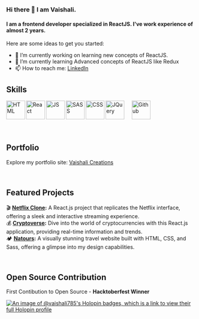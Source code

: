### Hi there 👋 I am Vaishali.

#### I am a frontend developer specialized in ReactJS. I've work experience of almost 2 years. 

Here are some ideas to get you started:

- 🔭 I’m currently working on learning new concepts of ReactJS.
- 🌱 I’m currently learning Advanced concepts of ReactJS like Redux
- 📫 How to reach me:  [LinkedIn ](https://www.linkedin.com/in/vaishali-aggarwal-react-developer/)

## Skills


<img align="left" alt="HTML" width="50px" src="https://upload.wikimedia.org/wikipedia/commons/thumb/3/38/HTML5_Badge.svg/1024px-HTML5_Badge.svg.png" />
<img align="left" alt="React" width="50px" src="https://upload.wikimedia.org/wikipedia/commons/thumb/a/a7/React-icon.svg/1150px-React-icon.svg.png" />
<img align="left" alt="JS" width="50px" src="https://upload.wikimedia.org/wikipedia/commons/6/6a/JavaScript-logo.png" />
<img align="left" alt="SASS" width="50px" src="https://upload.wikimedia.org/wikipedia/commons/thumb/9/96/Sass_Logo_Color.svg/1280px-Sass_Logo_Color.svg.png" />

<img height="50" alt="JQuery" width="50" src="https://cdn.simpleicons.org/jquery/white" />  &nbsp; &nbsp; 
<img align="left" alt="CSS" width="50px" src="https://upload.wikimedia.org/wikipedia/commons/thumb/6/62/CSS3_logo.svg/1024px-CSS3_logo.svg.png" />
<img height="50" alt="Github" width="50" src="https://cdn.simpleicons.org/github/white" />


<br/>

## Portfolio
Explore my portfolio site: [Vaishali Creations](https://vaishali-creations.web.app) 


<br/>

## Featured Projects
:clapper: **[Netflix Clone](https://netflixbyvaishali.web.app/):** A React.js project that replicates the Netflix interface, offering a sleek and interactive streaming experience. <br/>
:moneybag: **[Cryptoverse](https://cryptoversebyvaishali.web.app/):** Dive into the world of cryptocurrencies with this React.js application, providing real-time information and trends. <br/>
:camping:	**[Natours](https://vaishali785.github.io/Natours/):** A visually stunning travel website built with HTML, CSS, and Sass, offering a glimpse into my design capabilities.


<br/>

## Open Source Contribution

First Contibution to Open Source - **Hacktoberfest Winner**

[![An image of @vaishali785's Holopin badges, which is a link to view their full Holopin profile](https://holopin.me/vaishali785)](https://holopin.io/@vaishali785)

